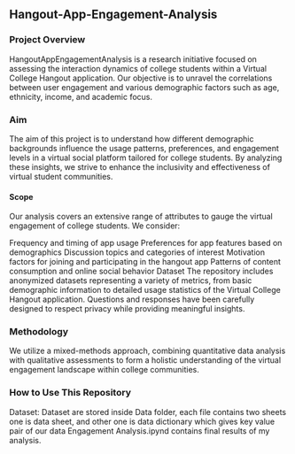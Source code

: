 ## Hangout-App-Engagement-Analysis

### Project Overview
HangoutAppEngagementAnalysis is a research initiative focused on assessing the interaction dynamics of college students within a Virtual College Hangout application. Our objective is to unravel the correlations between user engagement and various demographic factors such as age, ethnicity, income, and academic focus.

### Aim
The aim of this project is to understand how different demographic backgrounds influence the usage patterns, preferences, and engagement levels in a virtual social platform tailored for college students. By analyzing these insights, we strive to enhance the inclusivity and effectiveness of virtual student communities.

#### Scope
Our analysis covers an extensive range of attributes to gauge the virtual engagement of college students. We consider:

Frequency and timing of app usage
Preferences for app features based on demographics
Discussion topics and categories of interest
Motivation factors for joining and participating in the hangout app
Patterns of content consumption and online social behavior
Dataset
The repository includes anonymized datasets representing a variety of metrics, from basic demographic information to detailed usage statistics of the Virtual College Hangout application. Questions and responses have been carefully designed to respect privacy while providing meaningful insights.

### Methodology
We utilize a mixed-methods approach, combining quantitative data analysis with qualitative assessments to form a holistic understanding of the virtual engagement landscape within college communities.

### How to Use This Repository
Dataset: Dataset are stored inside Data folder, each file contains two sheets one is data sheet, and other one is data dictionary which gives key value pair of our data
Engagement Analysis.ipynd contains final results of my analysis.
